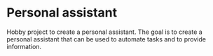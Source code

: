 # Personal assistant

Hobby project to create a personal assistant. The goal is to create a personal assistant that can be used to automate tasks and to provide information.